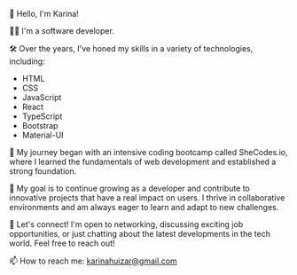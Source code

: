 👋 Hello, I'm Karina!

👩‍💻 I'm a software developer.

🛠️ Over the years, I've honed my skills in a variety of technologies, including:

- HTML
- CSS
- JavaScript
- React
- TypeScript
- Bootstrap
- Material-UI

🚀 My journey began with an intensive coding bootcamp called SheCodes.io, where I learned the fundamentals of web development and established a strong foundation.

🎯 My goal is to continue growing as a developer and contribute to innovative projects that have a real impact on users. I thrive in collaborative environments and am always eager to learn and adapt to new challenges.

🌟 Let's connect! I'm open to networking, discussing exciting job opportunities, or just chatting about the latest developments in the tech world. Feel free to reach out!

📫 How to reach me: karinahuizar@gmail.com

<!---
karinahuizar/karinahuizar is a ✨ special ✨ repository because its `README.md` (this file) appears on your GitHub profile.
You can click the Preview link to take a look at your changes.
--->
